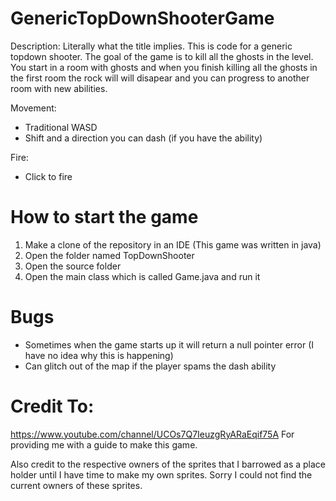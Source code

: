 # GenericTopDownShooterGame
Description:
Literally what the title implies. This is code for a generic topdown shooter. The goal of the game is to kill all the ghosts in the level. You start in a room with ghosts and when you finish killing all the ghosts in the first room the rock will will disapear and you can progress to another room with new abilities.

Movement:
* Traditional WASD
* Shift and a direction you can dash (if you have the ability)

Fire:
* Click to fire

# How to start the game
1. Make a clone of the repository in an IDE (This game was written in java)
2. Open the folder named TopDownShooter 
3. Open the source folder 
4. Open the main class which is called Game.java and run it  

# Bugs
* Sometimes when the game starts up it will return a null pointer error (I have no idea why this is happening)
* Can glitch out of the map if the player spams the dash ability 

# Credit To:
https://www.youtube.com/channel/UCOs7Q7IeuzgRyARaEqif75A
For providing me with a guide to make this game. 

Also credit to the respective owners of the sprites that I barrowed as a place holder until I have time to make my own sprites. Sorry I could not find the current owners of these sprites.



